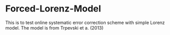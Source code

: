 # Forced-Lorenz-Model
This is to test online systematic error correction scheme with simple Lorenz model. The model is from Trpevski et a. (2013)
